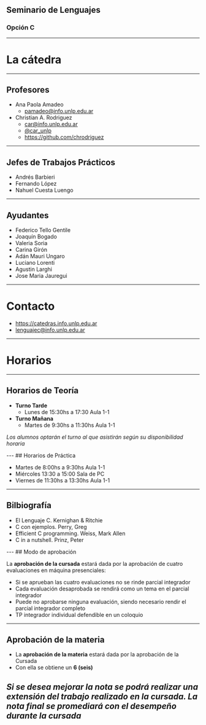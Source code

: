 ## Seminario de Lenguajes
### Opción C
***
# La cátedra
---
## Profesores

* Ana Paola Amadeo
  * <pamadeo@info.unlp.edu.ar>
* Christian A. Rodriguez
  * <car@info.unlp.edu.ar>
  * [@car_unlp](https://twitter.com/car_unlp)
  * https://github.com/chrodriguez
---
## Jefes de Trabajos Prácticos

* Andrés Barbieri
* Fernando López
* Nahuel Cuesta Luengo

---
## Ayudantes
* Federico Tello Gentile
* Joaquín Bogado
* Valeria Soria
* Carina Girón
* Adán Mauri Ungaro
* Luciano Lorenti
* Agustin Larghi
* Jose Maria Jauregui
***
# Contacto

* https://catedras.info.unlp.edu.ar
* <lenguajec@info.unlp.edu.ar>
***
# Horarios
---
## Horarios de Teoría

* **Turno Tarde**
  * Lunes de 15:30hs a 17:30 Aula 1-1
* **Turno Mañana**
  * Martes de 9:30hs a 11:30hs Aula 1-1

<p class="fragment">
<em>  Los alumnos optarán el turno al que asistirán según su disponibilidad horaria </em>
</p>
---
## Horarios de Práctica

* Martes de 8:00hs a 9:30hs Aula 1-1
* Miércoles 13:30 a 15:00 Sala de PC
* Viernes de 11:30hs a 13:30hs Aula 1-1
***
## Bilbiografía

* El Lenguaje C. Kernighan & Ritchie
* C con ejemplos. Perry, Greg
* Efficient C programming. Weiss, Mark Allen
* C in a nutshell. Prinz, Peter
<p class="fragment">
<http://catalogo.info.unlp.edu.ar>
</p>
---
## Modo de aprobación
<p class="fragment" style="text-align: left;" >
La <strong>aprobación de la cursada</strong> estará dada por la aprobación de cuatro evaluaciones
en máquina presenciales:
</p>
<ul>
<li class="fragment">Si se aprueban las cuatro evaluaciones no se rinde parcial integrador</li>
<li class="fragment">Cada evaluación desaprobada se rendirá como un tema en el parcial
integrador</li>
<li class="fragment">Puede no aprobarse ninguna evaluación, siendo necesario rendir el parcial
integrador completo</li>
<li class="fragment">TP integrador individual defendible en un coloquio</li>
</ul>

---
## Aprobación de la materia

* La **aprobación de la materia** estará dada por la aprobación de la Cursada
* Con ella se obtiene un **6 (seis)**

*Si se desea mejorar la nota se podrá realizar una extensión del trabajo 
realizado en la cursada. La nota final se promediará con
el desempeño durante la cursada*
---
